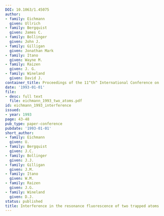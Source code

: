 ```yaml
---
DOI: 10.1063/1.45075
author:
- family: Eichmann
  given: Ullrich
- family: Bergquist
  given: James C.
- family: Bollinger
  given: John J.
- family: Gilligan
  given: Jonathan Mark
- family: Itano
  given: Wayne M.
- family: Raizen
  given: J. G.
- family: Wineland
  given: David J.
container_title: Proceedings of the 11^th^ International Conference on Laser Science
date: '1993-01-01'
file:
- desc: full text
  file: eichmann_1993_two_atoms.pdf
id: eichmann_1993_interference
issued:
- year: 1993
page: 43-48
pub_type: paper-conference
pubdate: '1993-01-01'
short_author:
- family: Eichmann
  given: U.
- family: Bergquist
  given: J.C.
- family: Bollinger
  given: J.J.
- family: Gilligan
  given: J.M.
- family: Itano
  given: W.M.
- family: Raizen
  given: J.G.
- family: Wineland
  given: D.J.
status: published
title: Interference in the resonance fluorescence of two trapped atoms
---
```

